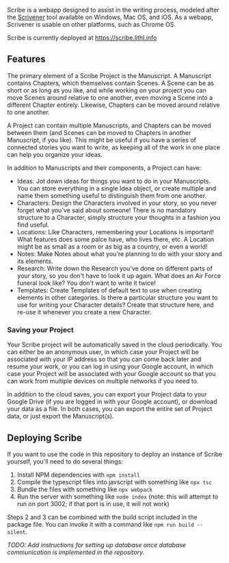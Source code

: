 Scribe is a webapp designed to assist in the writing process, modeled after the
[Scrivener](https://www.literatureandlatte.com/scrivener) tool available on
Windows, Mac OS, and iOS. As a webapp, Scrivener is usable on other platforms,
such as Chrome OS.

Scribe is currently deployed at https://scribe.lithl.info

## Features
The primary element of a Scribe Project is the Manuscript. A Manuscript contains
Chapters, which themselves contain Scenes. A Scene can be as short or as long as
you like, and while working on your project you can move Scenes around relative
to one another, even moving a Scene into a different Chapter entirely. Likewise,
Chapters can be moved around relative to one another.

A Project can contain multiple Manuscripts, and Chapters can be moved between
them (and Scenes can be moved to Chapters in another Manuscript, if you like).
This might be useful if you have a series of connected stories you want to
write, as keeping all of the work in one place can help you organize your ideas.

In addition to Manuscripts and their components, a Project can have:

- Ideas: Jot down ideas for things you want to do in your Manuscripts. You can
store everything in a single Idea object, or create multiple and name them
something useful to distinguish them from one another.
- Characters: Design the Characters involved in your story, so you never forget
what you've said about someone! There is no mandatory structure to a Character,
simply structure your thoughts in a fashion you find useful.
- Locations: Like Characters, remembering your Locations is important! What
features does some palce have, who lives there, etc. A Location might be as
small as a room or as big as a country, or even a world!
- Notes: Make Notes about what you're planning to do with your story and its
elements.
- Research: Write down the Research you've done on different parts of your
story, so you don't have to look it up again. What does an Air Force funeral
look like? You don't want to write it twice!
- Templates: Create Templates of default text to use when creating elements in
other categories. Is there a particular structure you want to use for writing
your Character details? Create that structure here, and re-use it whenever you
create a new Character.

### Saving your Project
Your Scribe project will be automatically saved in the cloud periodically. You
can either be an anonymous user, in which case your Project will be associated
with your IP address so that you can come back later and resume your work, or
you can log in using your Google account, in which case your Project will be
associated with your Google account so that you can work from multiple devices
on multiple networks if you need to.

In addition to the cloud saves, you can export your Project data to your Google
Drive (if you are logged in with your Google account), or download your data as
a file. In both cases, you can export the entire set of Project data, or just
export the Manuscript(s).

## Deploying Scribe
If you want to use the code in this repository to deploy an instance of Scribe
yourself, you'll need to do several things:

1. Install NPM dependencies with `npm install`
2. Compile the typescript files into javscript with something like `npx tsc`
3. Bundle the files with something like `npx webpack`
4. Run the server with something like `node index` (note: this will attempt to
run on port 3002; if that port is in use, it will not work)

Steps 2 and 3 can be combined with the build script included in the package
file. You can invoke it with a command like `npm run build --silent`.

_TODO: Add instructions for setting up database once database communication is
implemented in the repository._
